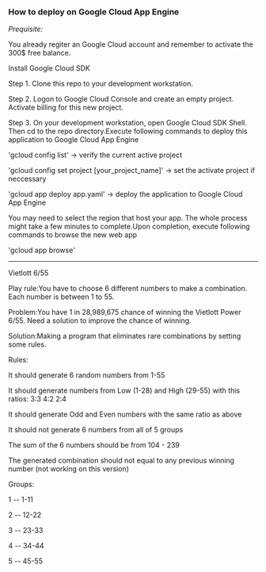 <h3>How to deploy on Google Cloud App Engine</h3>
<p><em>Prequisite:</em></p>
<p>    You already regiter an Google Cloud account and remember to activate the 300$ free balance.</p>
<p>    Install Google Cloud SDK</p>
<p></p>
<p>Step 1. Clone this repo to your development workstation.</p>
<p></p>
<p>Step 2. Logon to Google Cloud Console and create an empty project. Activate billing for this new project.</p>
<p></p>
<p>Step 3. On your development workstation, open Google Cloud SDK Shell. Then cd to the repo directory.Execute following commands to deploy this application to Google Cloud App Engine</p>
<p>'gcloud config list' -> verify the current active project</p>
<p>'gcloud config set project [your_project_name]' -> set the activate project if neccessary</p>
<p>'gcloud app deploy app.yaml' -> deploy the application to Google Cloud App Engine</p>
<p></p>
<p>You may need to select the region that host your app. The whole process might take a few minutes to complete.Upon completion, execute following commands to browse the new web app</p>
<p>'gcloud app browse'</p>

<hr>

<p>Vietlott 6/55</p>
<p></p>
<p>Play rule:You have to choose 6 different numbers to make a combination. Each number is between 1 to 55. </p>
<p></p>
<p>Problem:You have 1 in 28,989,675 chance of winning the Vietlott Power 6/55. Need a solution to improve the chance of winning. </p>
<p></p>
<p>Solution:Making a program that eliminates rare combinations by setting some rules.</p>
<p></p>
<p>Rules:</p>
<p></p>
<p>    It should generate 6 random numbers from 1-55</p>
<p>    It should generate numbers from Low (1-28) and High (29-55) with this ratios: 3:3 4:2 2:4</p>
<p>    It should generate Odd and Even numbers with the same ratio as above</p>
<p>    It should not generate 6 numbers from all of 5 groups</p>
<p>    The sum of the 6 numbers should be from 104 - 239</p>
<p>    The generated combination should not equal to any previous winning number (not working on this version)</p>
<p></p>
<p>Groups: </p>
<p></p>
<p>    1 -- 1-11 </p>
<p>    2 -- 12-22 </p>
<p>    3 -- 23-33 </p>
<p>    4 -- 34-44 </p>
<p>    5 -- 45-55</p>
